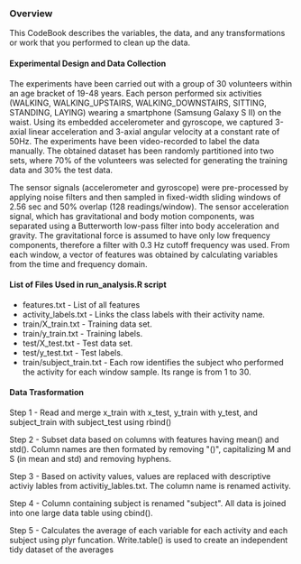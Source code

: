### Overview
This CodeBook describes the variables, the data, and any transformations or work that you performed to clean up the data.

#### Experimental Design and Data Collection
The experiments have been carried out with a group of 30 volunteers within an age bracket of 19-48 years. Each person performed six activities (WALKING, WALKING_UPSTAIRS, WALKING_DOWNSTAIRS, SITTING, STANDING, LAYING) wearing a smartphone (Samsung Galaxy S II) on the waist. Using its embedded accelerometer and gyroscope, we captured 3-axial linear acceleration and 3-axial angular velocity at a constant rate of 50Hz. The experiments have been video-recorded to label the data manually. The obtained dataset has been randomly partitioned into two sets, where 70% of the volunteers was selected for generating the training data and 30% the test data. 

The sensor signals (accelerometer and gyroscope) were pre-processed by applying noise filters and then sampled in fixed-width sliding windows of 2.56 sec and 50% overlap (128 readings/window). The sensor acceleration signal, which has gravitational and body motion components, was separated using a Butterworth low-pass filter into body acceleration and gravity. The gravitational force is assumed to have only low frequency components, therefore a filter with 0.3 Hz cutoff frequency was used. From each window, a vector of features was obtained by calculating variables from the time and frequency domain.

#### List of Files Used in run_analysis.R script
* features.txt - List of all features
* activity_labels.txt - Links the class labels with their activity name.
* train/X_train.txt - Training data set.
* train/y_train.txt - Training labels.
* test/X_test.txt - Test data set.
* test/y_test.txt - Test labels.
* train/subject_train.txt - Each row identifies the subject who performed the activity for each window sample. Its range is from 1 to 30. 

#### Data Trasformation 
Step 1 - Read and merge x_train with x_test, y_train with y_test, and subject_train with subject_test using rbind()

Step 2 - Subset data based on columns with features having mean() and std(). Column names are then formated by removing "()", capitalizing M and S (in mean and std) and removing hyphens.

Step 3 - Based on activity values, values are replaced with descriptive activiy lables from activitiy_lables.txt. The column name is renamed activity.

Step 4 - Column containing subject is renamed "subject". All data is joined into one large data table using cbind().

Step 5 - Calculates the average of each variable for each activity and each subject using plyr funcation. Write.table() is used to create an independent tidy dataset of the averages





